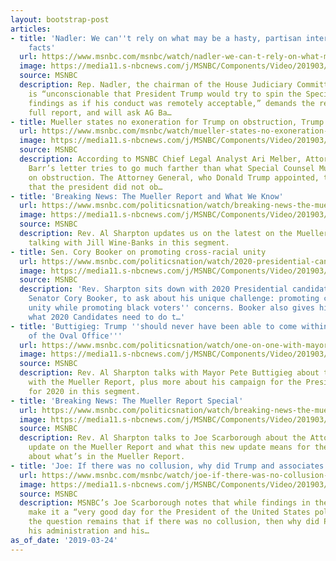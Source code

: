 ```yaml
---
layout: bootstrap-post
articles:
- title: 'Nadler: We can''t rely on what may be a hasty, partisan interpretation of
    facts'
  url: https://www.msnbc.com/msnbc/watch/nadler-we-can-t-rely-on-what-may-be-a-hasty-partisan-interpretation-of-facts-1464035395636
  image: https://media11.s-nbcnews.com/j/MSNBC/Components/Video/201903/n_msnbc_nadler_190324_1920x1080.nbcnews-fp-1200-630.jpg
  source: MSNBC
  description: Rep. Nadler, the chairman of the House Judiciary Committee, says it
    is “unconscionable that President Trump would try to spin the Special Counsel’s
    findings as if his conduct was remotely acceptable,” demands the release of the
    full report, and will ask AG Ba…
- title: Mueller states no exoneration for Trump on obstruction, Trump claims opposite
  url: https://www.msnbc.com/msnbc/watch/mueller-states-no-exoneration-for-trump-on-obstruction-trump-claims-opposite-1464027715848
  image: https://media11.s-nbcnews.com/j/MSNBC/Components/Video/201903/n_msnbc_melberanalysis_190324_1920x1080.nbcnews-fp-1200-630.jpg
  source: MSNBC
  description: According to MSNBC Chief Legal Analyst Ari Melber, Attorney General
    Barr’s letter tries to go much farther than what Special Counsel Mueller found
    on obstruction. The Attorney General, who Donald Trump appointed, tries to declare
    that the president did not ob…
- title: 'Breaking News: The Mueller Report and What We Know'
  url: https://www.msnbc.com/politicsnation/watch/breaking-news-the-mueller-report-and-what-we-know-1464018499556
  image: https://media11.s-nbcnews.com/j/MSNBC/Components/Video/201903/n_sharp_jill_190324_1920x1080.nbcnews-fp-1200-630.jpg
  source: MSNBC
  description: Rev. Al Sharpton updates us on the latest on the Mueller Report findings
    talking with Jill Wine-Banks in this segment.
- title: Sen. Cory Booker on promoting cross-racial unity
  url: https://www.msnbc.com/politicsnation/watch/2020-presidential-candidate-cory-booker-on-promoting-cross-racial-unity-1464013891826
  image: https://media11.s-nbcnews.com/j/MSNBC/Components/Video/201903/booker.nbcnews-fp-1200-630.jpg
  source: MSNBC
  description: 'Rev. Sharpton sits down with 2020 Presidential candidate, New Jersey
    Senator Cory Booker, to ask about his unique challenge: promoting cross-racial
    unity while promoting black voters'' concerns. Booker also gives his advice on
    what 2020 Candidates need to do t…'
- title: 'Buttigieg: Trump ''should never have been able to come within cheating distance
    of the Oval Office'''
  url: https://www.msnbc.com/politicsnation/watch/one-on-one-with-mayor-pete-buttigieg-1464015939523
  image: https://media11.s-nbcnews.com/j/MSNBC/Components/Video/201903/n_sharp_pete_190324_1920x1080.nbcnews-fp-1200-630.jpg
  source: MSNBC
  description: Rev. Al Sharpton talks with Mayor Pete Buttigieg about the newest developments
    with the Mueller Report, plus more about his campaign for the Presidential Nominee
    for 2020 in this segment.
- title: 'Breaking News: The Mueller Report Special'
  url: https://www.msnbc.com/politicsnation/watch/breaking-news-the-mueller-report-special-1464012355976
  image: https://media11.s-nbcnews.com/j/MSNBC/Components/Video/201903/n_sharp_breaking_190324_1920x1080.nbcnews-fp-1200-630.jpg
  source: MSNBC
  description: Rev. Al Sharpton talks to Joe Scarborough about the Attorney General’s
    update on the Mueller Report and what this new update means for the ongoing reporting
    about what’s in the Mueller Report.
- title: 'Joe: If there was no collusion, why did Trump and associates lie about Russia?'
  url: https://www.msnbc.com/msnbc/watch/joe-if-there-was-no-collusion-why-did-trump-and-associates-lie-about-russia-1464004675849
  image: https://media11.s-nbcnews.com/j/MSNBC/Components/Video/201903/n_msnbc_joescarborough_190324_1920x1080.nbcnews-fp-1200-630.jpg
  source: MSNBC
  description: MSNBC’s Joe Scarborough notes that while findings in the Mueller report
    make it a “very good day for the President of the United States politically,'
    the question remains that if there was no collusion, then why did President Trump,
    his administration and his…
as_of_date: '2019-03-24'
---
```


